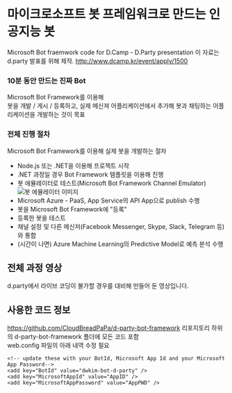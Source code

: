 # 마이크로소프트 봇 프레임워크로 만드는 인공지능 봇
Microsoft Bot fraemwork code for D.Camp - D.Party presentation
이 자료는 d.party 발표를 위해 제작. http://www.dcamp.kr/event/apply/1500  

### 10분 동안 만드는 진짜 Bot
Microsoft Bot Framework를 이용해  
봇을 개발 / 게시 / 등록하고, 실제 메신져 어플리케이션에서 추가해 봇과 채팅하는 어플리케이션을 개발하는 것이 목표

### 전체 진행 절차
Microsoft Bot Framework를 이용해 실제 봇을 개발하는 절차
- Node.js 또는 .NET을 이용해 프로젝트 시작
- .NET 과정일 경우 Bot Framework 템플릿을 이용해 진행
- 봇 에뮬레이터로 테스트(Microsoft Bot Framework Channel Emulator)
![봇 에뮬레이터 이미지](https://docs.botframework.com/en-us/images/connector/connector-getstarted-test-conversation-emulator.png)
- Microsoft Azure - PaaS, App Service의 API App으로 publish 수행
- 봇을 Microsoft Bot Framework에 "등록"
- 등록한 봇을 테스트
- 채널 설정 및 다른 메신저(Facebook Messenger, Skype, Slack, Telegram 등)와 통합
- (시간이 나면) Azure Machine Learning의 Predictive Model로 예측 분석 수행

## 전체 과정 영상
d.party에서 라이브 코딩이 불가할 경우를 대비해 만들어 둔 영상입니다.

## 사용한 코드 정보
https://github.com/CloudBreadPaPa/d-party-bot-framework 리포지토리 하위의 d-party-bot-framework 폴더에 모든 코드 포함  
web.config 파일의 아래 내역 수정 필요
```
<!-- update these with your BotId, Microsoft App Id and your Microsoft App Password-->
<add key="BotId" value="dwkim-bot-d-party" />
<add key="MicrosoftAppId" value="AppID" />
<add key="MicrosoftAppPassword" value="AppPWD" />
```


